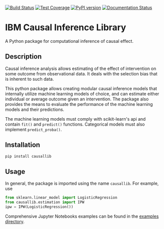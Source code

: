 [![Build Status](https://travis-ci.org/IBM/causallib.svg?&branch=master)](https://travis-ci.org/IBM/causallib)
[![Test Coverage](https://api.codeclimate.com/v1/badges/db2562e44c4a9f7280dc/test_coverage)](https://codeclimate.com/github/IBM/causallib/test_coverage)
[![PyPI version](https://badge.fury.io/py/causallib.svg)](https://badge.fury.io/py/causallib)
[![Documentation Status](https://readthedocs.org/projects/causallib/badge/?version=latest)](https://causallib.readthedocs.io/en/latest/)
# IBM Causal Inference Library
A Python package for computational inference of causal effect.

## Description
Causal inference analysis allows estimating of the effect of intervention
on some outcome from observational data.
It deals with the selection bias that is inherent to such data.  

This python package allows creating modular causal inference models
that internally utilize machine learning models of choice,
and can estimate either individual or average outcome given an intervention.
The package also provides the means to evaluate the performance of the 
machine learning models and their predictions.

The machine learning models must comply with scikit-learn's api 
and contain `fit()` and `predict()` functions. 
Categorical models must also implement `predict_proba()`. 

## Installation
```bash
pip install causallib
```

## Usage
In general, the package is imported using the name `causallib`. 
For example, use 
```Python
from sklearn.linear_model import LogisticRegression
from causallib.estimation import IPW 
ipw = IPW(LogisticRegression())
```
Comprehensive Jupyter Notebooks examples can be found in the [examples directory](examples).

